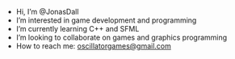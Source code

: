 - Hi, I’m @JonasDall
- I’m interested in game development and programming
- I’m currently learning C++ and SFML
- I’m looking to collaborate on games and graphics programming
- How to reach me: oscillatorgames@gmail.com

<!---
JonasDall/JonasDall is a ✨ special ✨ repository because its `README.md` (this file) appears on your GitHub profile.
You can click the Preview link to take a look at your changes.
--->
